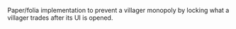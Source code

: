  Paper/folia implementation to prevent a villager monopoly by locking what a villager trades after its UI is opened. 
